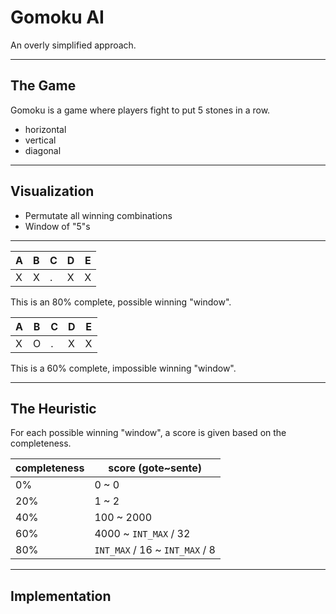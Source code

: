 # Gomoku AI

An overly simplified approach.

---

## The Game

Gomoku is a game where players fight to put 5 stones in a row.

- horizontal
- vertical
- diagonal

---

## Visualization

- Permutate all winning combinations
- Window of "5"s

---


A | B | C | D | E
--- | --- | --- | --- | ---
X | X | . | X | X

This is an 80% complete, possible winning "window".


A | B | C | D | E
--- | --- | --- | --- | ---
X | O | . | X | X

This is a 60% complete, impossible winning "window".

---

## The Heuristic

For each possible winning "window", a score is given based on the completeness.

completeness | score (gote~sente)
--- | ---
0% | 0 ~ 0
20% | 1 ~ 2
40% | 100 ~ 2000
60% | 4000 ~ ```INT_MAX``` / 32
80% | ```INT_MAX``` / 16 ~ ```INT_MAX``` / 8

---

## Implementation
